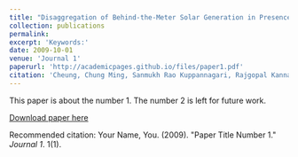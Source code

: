 ```yaml
---
title: "Disaggregation of Behind-the-Meter Solar Generation in Presence of Energy Storage Resources"
collection: publications
permalink: 
excerpt: 'Keywords:'
date: 2009-10-01
venue: 'Journal 1'
paperurl: 'http://academicpages.github.io/files/paper1.pdf'
citation: 'Cheung, Chung Ming, Sanmukh Rao Kuppannagari, Rajgopal Kannan, and Viktor K. Prasanna. "Disaggregation of Behind-the-Meter Solar Generation in Presence of Energy Storage Resources." In 2020 IEEE Conference on Technologies for Sustainability (SusTech), pp. 1-7. IEEE, 2020 April.'
---
```

This paper is about the number 1. The number 2 is left for future work.

[Download paper here](http://academicpages.github.io/files/paper1.pdf)

Recommended citation: Your Name, You. (2009). "Paper Title Number 1." <i>Journal 1</i>. 1(1).
